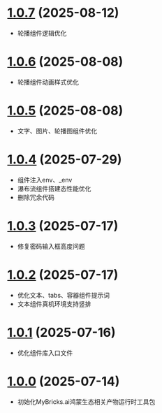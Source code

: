 # [1.0.7](https://github.com/mybricks/comlib-harmony-normal/compare/f0d6f36..23bbb1f) (2025-08-12)
- 轮播组件逻辑优化

# [1.0.6](https://github.com/mybricks/comlib-harmony-normal/compare/9cbe31e..2b822f8) (2025-08-08)
- 轮播组件动画样式优化

# [1.0.5](https://github.com/mybricks/comlib-harmony-normal/compare/e04e289..9fb7f9a) (2025-08-08)
- 文字、图片、轮播图组件优化

# [1.0.4](https://github.com/mybricks/comlib-harmony-normal/compare/d0ccfef..d073b04) (2025-07-29)
- 组件注入env、_env
- 瀑布流组件搭建态性能优化
- 删除冗余代码

# [1.0.3](https://github.com/mybricks/comlib-harmony-normal/compare/e1b5d06..c32796e) (2025-07-17)
- 修复密码输入框高度问题

# [1.0.2](https://github.com/mybricks/comlib-harmony-normal/compare/939f2ed..c32796e) (2025-07-17)
- 优化文本、tabs、容器组件提示词
- 文本组件真机环境支持竖排

# [1.0.1](https://github.com/mybricks/comlib-harmony-normal/compare/ddea717..939f2ed) (2025-07-16)
- 优化组件库入口文件

# [1.0.0](https://github.com/mybricks/comlib-harmony-normal) (2025-07-14)
- 初始化MyBricks.ai鸿蒙生态相关产物运行时工具包
